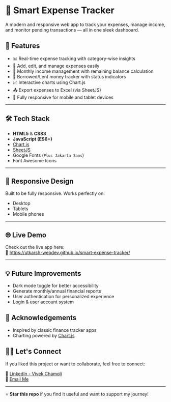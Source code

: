# 💸 Smart Expense Tracker

A modern and responsive web app to track your expenses, manage income, and monitor pending transactions — all in one sleek dashboard.

## 🚀 Features

- 📊 Real-time expense tracking with category-wise insights
- 🧾 Add, edit, and manage expenses easily
- 💼 Monthly income management with remaining balance calculation
- 🤝 Borrowed/Lent money tracker with status indicators
- 📈 Interactive charts using Chart.js
- 📤 Export expenses to Excel (via SheetJS)
- 📱 Fully responsive for mobile and tablet devices

---

## 🛠 Tech Stack

- **HTML5** & **CSS3**
- **JavaScript (ES6+)**
- [Chart.js](https://www.chartjs.org/)
- [SheetJS](https://sheetjs.com/)
- Google Fonts (`Plus Jakarta Sans`)
- Font Awesome Icons

---

## 📱 Responsive Design

Built to be fully responsive. Works perfectly on:

- Desktop
- Tablets
- Mobile phones

---

## 🌐 Live Demo

Check out the live app here:  
🔗 https://utkarsh-webdev.github.io/smart-expense-tracker/

---

## 💡 Future Improvements

- Dark mode toggle for better accessibility
- Generate monthly/annual financial reports
- User authentication for personalized experience
- Login & user account system

## 🙌 Acknowledgements

- Inspired by classic finance tracker apps
- Charting powered by [Chart.js](https://www.chartjs.org/)

## 🙋‍♂️ Let's Connect

If you liked this project or want to collaborate, feel free to connect:

🔗 [LinkedIn - Vivek Chamoli](https://www.linkedin.com/in/hivivekchamoli)  
📧 [Email Me](hivivekchamoli@gmail.com)

---

⭐ **Star this repo** if you find it useful and want to support my journey!

